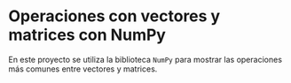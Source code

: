 # Operaciones con vectores y matrices con NumPy

En este proyecto se utiliza la biblioteca `NumPy` para mostrar las operaciones más comunes entre vectores y matrices.
